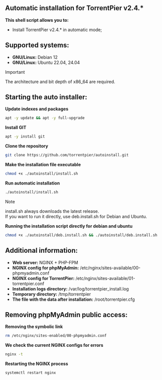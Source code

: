 ## Automatic installation for TorrentPier v2.4.*
**This shell script allows you to:**
- Install TorrentPier v2.4.* in automatic mode;
## Supported systems:
- **GNU/Linux:** Debian 12
- **GNU/Linux:** Ubuntu 22.04, 24.04
> [!IMPORTANT]
> The architecture and bit depth of x86_64 are required.
## Starting the auto installer:
**Update indexes and packages**
```bash
apt -y update && apt -y full-upgrade
```
**Install GIT**
```bash
apt -y install git
```
**Clone the repository**
```bash
git clone https://github.com/torrentpier/autoinstall.git
```
**Make the installation file executable**
```bash
chmod +x ./autoinstall/install.sh
```
**Run automatic installation**
```bash
./autoinstall/install.sh
```
> [!NOTE]
> install.sh always downloads the latest release.\
> If you want to run it directly, use deb.install.sh for Debian and Ubuntu.

**Running the installation script directly for debian and ubuntu**
```bash
chmod +x ./autoinstall/deb.install.sh && ./autoinstall/deb.install.sh
```
## Additional information:
- **Web server:** NGINX + PHP-FPM
- **NGINX config for phpMyAdmin:** /etc/nginx/sites-available/00-phpmyadmin.conf
- **NGINX config for TorrentPier:** /etc/nginx/sites-available/01-torrentpier.conf
- **Installation logs directory:** /var/log/torrentpier_install.log
- **Temporary directory:** /tmp/torrentpier
- **The file with the data after installation:** /root/torrentpier.cfg
## Removing phpMyAdmin public access:
**Removing the symbolic link**
```bash
rm /etc/nginx/sites-enabled/00-phpmyadmin.conf
```
**We check the current NGINX configs for errors**
```bash
nginx -t
```
**Restarting the NGINX process**
```bash
systemctl restart nginx
```
